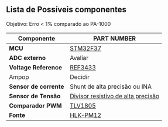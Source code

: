 ## Lista de Possíveis componentes

Objetivo: Erro < 1% comparado ao PA-1000

| Componente             | PART NUMBER                                   |
|------------------------|-----------------------------------------------|
| **MCU**                | [STM32F37](https://br.mouser.com/datasheet/2/389/stm32f373cc-1851083.pdf) |
| **ADC externo**        | Avaliar                                       |
| **Voltage Reference**  | [REF3433](https://www.ti.com/lit/ds/symlink/ref3430.pdf?ts=1729769344116&ref_url=https%253A%252F%252Fwww.mouser.at%252F) |
| Ampop                  | Decidir                                       |
| **Sensor de corrente** | Shunt de alta precisão ou INA                 |
| **Sensor de Tensão**   | [Divisor resistivo de alta precisão](https://br.mouser.com/datasheet/2/385/sei_css_cssh-3077671.pdf) |
| **Comparador PWM**     | [TLV1805](https://www.ti.com/lit/ds/symlink/ref3430.pdf?ts=1729769344116&ref_url=https%253A%252F%252Fwww.mouser.at%252F) |
| **Fonte**              | [HLK-PM12](https://nettigo.eu/attachments/503) | 
